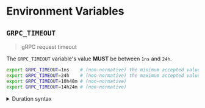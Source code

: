 # Environment Variables

## `GRPC_TIMEOUT`

> gRPC request timeout

The `GRPC_TIMEOUT` variable's value **MUST** be between `1ns` and `24h`.

```bash
export GRPC_TIMEOUT=1ns    # (non-normative) the minimum accepted value
export GRPC_TIMEOUT=24h    # (non-normative) the maximum accepted value
export GRPC_TIMEOUT=10h48m # (non-normative)
export GRPC_TIMEOUT=14h24m # (non-normative)
```

<details>
<summary>Duration syntax</summary>

Durations are specified as a sequence of decimal numbers, each with an optional
fraction and a unit suffix, such as `300ms`, `-1.5h` or `2h45m`. Supported time
units are `ns`, `us` (or `µs`), `ms`, `s`, `m`, `h`.

</details>
